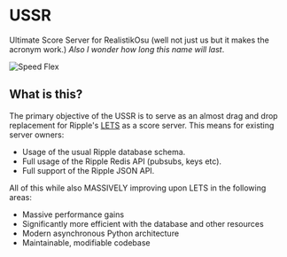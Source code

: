 # USSR
Ultimate Score Server for RealistikOsu (well not just us but it makes the acronym work.)
*Also I wonder how long this name will last*.

![Speed Flex](https://i.tsunyoku.xyz/raw_uploads/b4fdb5a5-8a58-45d4-9fd0-19e6531ac5c5)


## What is this?

The primary objective of the USSR is to serve as an almost drag and drop replacement for Ripple's [LETS](https://github.com/osuripple/lets) as a score server. This means for existing server owners:
- Usage of the usual Ripple database schema.
- Full usage of the Ripple Redis API (pubsubs, keys etc).
- Full support of the Ripple JSON API.

All of this while also MASSIVELY improving upon LETS in the following areas:
- Massive performance gains
- Significantly more efficient with the database and other resources
- Modern asynchronous Python architecture
- Maintainable, modifiable codebase
